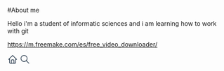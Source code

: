 #About me

Hello i'm a student of informatic sciences and i am learning how to work with git 


https://m.freemake.com/es/free_video_downloader/


<svg xmlns="http://www.w3.org/2000/svg" class="icon icon-tabler icon-tabler-home" width="24" height="24" viewBox="0 0 24 24" stroke-width="1.5" stroke="#2c3e50" fill="none" stroke-linecap="round" stroke-linejoin="round">
  <path stroke="none" d="M0 0h24v24H0z" fill="none"/>
  <path d="M5 12l-2 0l9 -9l9 9l-2 0" />
  <path d="M5 12v7a2 2 0 0 0 2 2h10a2 2 0 0 0 2 -2v-7" />
  <path d="M9 21v-6a2 2 0 0 1 2 -2h2a2 2 0 0 1 2 2v6" />
</svg>

<svg xmlns="http://www.w3.org/2000/svg" class="icon icon-tabler icon-tabler-search" width="24" height="24" viewBox="0 0 24 24" stroke-width="1.5" stroke="#2c3e50" fill="none" stroke-linecap="round" stroke-linejoin="round">
  <path stroke="none" d="M0 0h24v24H0z" fill="none"/>
  <path d="M10 10m-7 0a7 7 0 1 0 14 0a7 7 0 1 0 -14 0" />
  <path d="M21 21l-6 -6" />
</svg>



